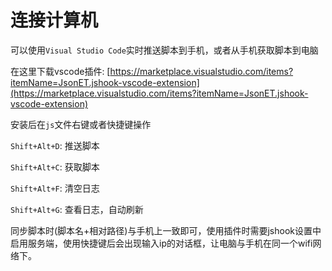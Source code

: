 # 连接计算机

可以使用`Visual Studio Code`实时推送脚本到手机，或者从手机获取脚本到电脑

在这里下载vscode插件: [https://marketplace.visualstudio.com/items?itemName=JsonET.jshook-vscode-extension](https://marketplace.visualstudio.com/items?itemName=JsonET.jshook-vscode-extension)

安装后在`js`文件右键或者快捷键操作

`Shift+Alt+D`: 推送脚本

`Shift+Alt+C`: 获取脚本

`Shift+Alt+F`: 清空日志

`Shift+Alt+G`: 查看日志，自动刷新

同步脚本时(脚本名+相对路径)与手机上一致即可，使用插件时需要jshook设置中启用服务端，使用快捷键后会出现输入ip的对话框，让电脑与手机在同一个wifi网络下。
